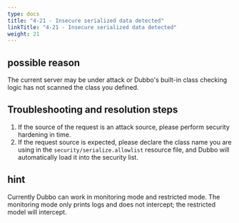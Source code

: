 ```yaml
---
type: docs
title: "4-21 - Insecure serialized data detected"
linkTitle: "4-21 - Insecure serialized data detected"
weight: 21
---
```


## possible reason

The current server may be under attack or Dubbo's built-in class checking logic has not scanned the class you defined.

## Troubleshooting and resolution steps

1. If the source of the request is an attack source, please perform security hardening in time.
2. If the request source is expected, please declare the class name you are using in the `security/serialize.allowlist` resource file, and Dubbo will automatically load it into the security list.

## hint

Currently Dubbo can work in monitoring mode and restricted mode. The monitoring mode only prints logs and does not intercept; the restricted model will intercept.

<p style="margin-top: 3rem;"> </p>